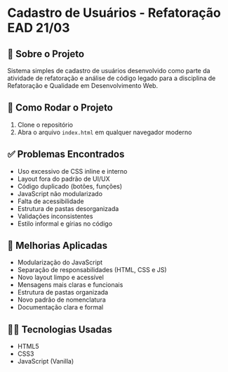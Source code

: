 # Cadastro de Usuários - Refatoração EAD 21/03

## 📌 Sobre o Projeto

Sistema simples de cadastro de usuários desenvolvido como parte da atividade de refatoração e análise de código legado para a disciplina de Refatoração e Qualidade em Desenvolvimento Web.

## 🚀 Como Rodar o Projeto

1. Clone o repositório
2. Abra o arquivo `index.html` em qualquer navegador moderno

## ✅ Problemas Encontrados

- Uso excessivo de CSS inline e interno
- Layout fora do padrão de UI/UX
- Código duplicado (botões, funções)
- JavaScript não modularizado
- Falta de acessibilidade
- Estrutura de pastas desorganizada
- Validações inconsistentes
- Estilo informal e gírias no código

## 🔧 Melhorias Aplicadas

- Modularização do JavaScript
- Separação de responsabilidades (HTML, CSS e JS)
- Novo layout limpo e acessível
- Mensagens mais claras e funcionais
- Estrutura de pastas organizada
- Novo padrão de nomenclatura
- Documentação clara e formal

## 👨‍💻 Tecnologias Usadas

- HTML5
- CSS3
- JavaScript (Vanilla)
